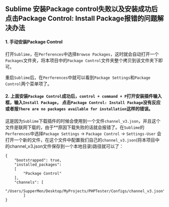 ## Sublime 安装Package control失败以及安装成功后点击Package Control: Install Package报错的问题解决办法

#### 1. 手动安装Package Control
打开`Sublime`，在`Perferences`中选择`Browse Packages`，这时就会自动打开一个`Packages`文件夹，将本项目中的`Package Control`文件夹整个拷贝到该文件夹下即可。

重启`Sublime`后，在`Perferences`中就可以看到`Package Settings`和`Package Control`两个菜单项了。

#### 2. 上面安装`Package Control`成功后，`control + command + P`打开安装插件输入框，输入`Install Package`， 点击`Package Control: Install Package`没有反应或者报`There are no packages available for installation`这样的错误。

这是因为`Sublime`下载插件的时候会使用到一个文件`channel_v3.json`，并且这个文件是联网下载的，由于**原因下载失败的话就会报错了。在`Sublime`的`Perferences`中选择`Package Settings` -> `Package Control` -> `Settings-User` 会打开一个新的文件，在这个文件中配置我们自己的`channel_v3.json`(将本项目中的channel_v3.json文件保存到一个本地目录)路径就可以了：

```
{
	"bootstrapped": true,
	"installed_packages":
	[
		"Package Control"
	],
	"channels": [
                "/Users/SupperMen/Desktop/MyProjects/PHPTester/Configs/channel_v3.json"
        ]
}

```
